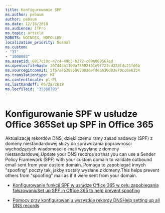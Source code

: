 ```yaml
---
title: Konfigurowanie SPF
ms.author: pebaum
author: pebaum
ms.date: 12/18/2018
ms.audience: ITPro
ms.topic: article
ROBOTS: NOINDEX, NOFOLLOW
localization_priority: Normal
ms.custom:
- "37"
- "1000003"
ms.assetid: 6817c10c-e7c4-49b5-b272-c09a869567ed
ms.openlocfilehash: 36744da1109a73502161e9f723cd228f4c21fd6b
ms.sourcegitcommit: 5fb7a4b28859690020efdea630d03e70cc0e6334
ms.translationtype: MT
ms.contentlocale: pl-PL
ms.lasthandoff: 06/28/2019
ms.locfileid: "35368703"
---
```

# <a name="set-up-spf-in-office-365"></a><span data-ttu-id="beb02-102">Konfigurowanie SPF w usłudze Office 365</span><span class="sxs-lookup"><span data-stu-id="beb02-102">Set up SPF in Office 365</span></span>

<span data-ttu-id="beb02-103">Aktualizację rekordów DNS, dzięki czemu ramy zasad nadawcy (SPF) z domeny niestandardowej służy do sprawdzania poprawności wychodzących wiadomości e-mail wysyłane z domeny niestandardowej.</span><span class="sxs-lookup"><span data-stu-id="beb02-103">Update your DNS records so that you can use a Sender Policy Framework (SPF) with your custom domain to validate outbound email sent from your custom domain.</span></span> <span data-ttu-id="beb02-104">Pomaga to zapobiegać innych "spoofing" poczty tak, jakby zostały wysłane z domeny.</span><span class="sxs-lookup"><span data-stu-id="beb02-104">This helps prevent others from "spoofing" mail as if it were sent from your domain.</span></span>
  
- [<span data-ttu-id="beb02-105">Konfigurowanie funkcji SPF w usłudze Office 365 w celu zapobiegania fałszowaniu</span><span class="sxs-lookup"><span data-stu-id="beb02-105">Set up SPF in Office 365 to help prevent spoofing</span></span>](https://docs.microsoft.com/office365/SecurityCompliance/set-up-spf-in-office-365-to-help-prevent-spoofing)

- [<span data-ttu-id="beb02-106">Pomocy przy konfigurowaniu wszystkie rekordy DNS</span><span class="sxs-lookup"><span data-stu-id="beb02-106">Help setting up all DNS records</span></span>](https://docs.microsoft.com/office365/admin/get-help-with-domains/create-dns-records-at-any-dns-hosting-provider)
